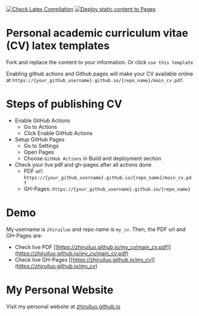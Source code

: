 [![Check Latex Compilation](https://github.com/zhiruiluo/my_cv/actions/workflows/check_latex.yml/badge.svg)](https://github.com/zhiruiluo/my_cv/actions/workflows/check_latex.yml)
[![Deploy static content to Pages](https://github.com/zhiruiluo/my_cv/actions/workflows/publish_static.yml/badge.svg)](https://github.com/zhiruiluo/my_cv/actions/workflows/publish_static.yml)
# Personal academic curriculum vitae (CV) latex templates
Fork and replace the content to your information. Or click `use this template`

Enabling github actions and Github pages will make your CV available online at ```https://{your_github_username}.github.io/{repo_name}/main_cv.pdf```.

# Steps of publishing CV
- Enable GitHub Actions
    - Go to Actions
    - Click Enable GitHub Actions
- Setup GitHub Pages
    - Go to Settings
    - Open Pages
    - Choose ```GitHub Actions``` in Build and deployment section
- Check your live pdf and gh-pages after all actions done
    - PDF url: ```https://{your_github_username}.github.io/{repo_name}/main_cv.pdf```
    - GH-Pages: ```https://{your_github_username}.github.io/{repo_name}```
    
# Demo
My username is ```zhiruiluo``` and repo name is ```my_cv```. Then, the PDF url and GH-Pages are:
- Check live PDF [[https://zhiruiluo.github.io/my_cv/main_cv.pdf]](https://zhiruiluo.github.io/my_cv/main_cv.pdf)
- Check live GH-Pages [[https://zhiruiluo.github.io/my_cv]](https://zhiruiluo.github.io/my_cv)

# My Personal Website
Visit my personal website at [zhiruiluo.github.io](https://zhiruiluo.github.io)
